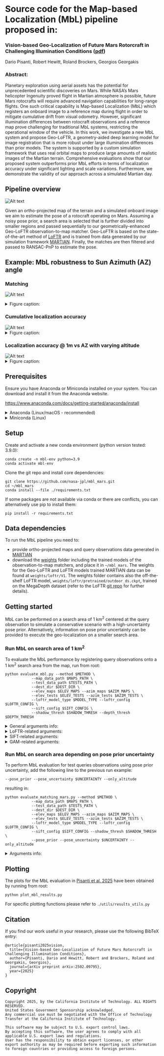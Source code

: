 # Source code for the Map-based Localization (MbL) pipeline proposed in:

### Vision-based Geo-Localization of Future Mars Rotorcraft in Challenging Illumination Conditions ([pdf](https://arxiv.org/abs/2502.09795))
Dario Pisanti, Robert Hewitt, Roland Brockers, Georgios Georgakis

### Abstract:
Planetary exploration using aerial assets has the potential for unprecedented scientific discoveries on Mars. While NASA’s Mars helicopter Ingenuity proved flight in Martian atmosphere is possible, future Mars rotocrafts will require advanced navigation capabilities for long-range flights. One such critical capability is Map-based Localization (MbL) which registers an onboard image to a reference map during flight in order to mitigate cumulative drift from visual odometry. However, significant illumination differences between rotocraft observations and a reference map prove challenging for traditional MbL systems, restricting the operational window of the vehicle. In this work, we investigate a new MbL system and propose Geo-LoFTR, a geometry-aided deep learning model for image registration that is more robust under large illumination differences than prior models. The system is supported by a custom simulation framework that uses real orbital maps to produce large amounts of realistic images of the Martian terrain. Comprehensive evaluations show that our proposed system outperforms prior MbL efforts in terms of localization accuracy under significant lighting and scale variations. Furthermore, we demonstrate the validity of our approach across a simulated Martian day.

## Pipeline overview

![Alt text](assets/mbl_concept.png)

Given an ortho-projected map of the terrain and a simulated onboard image we aim to estimate the pose of a rotocraft operating on Mars. Assuming a noisy pose prior, a search area is selected that is further divided into smaller regions and passed sequentially to our geometrically-enhanced Geo-LoFTR observation-to-map matcher. Geo-LoFTR is based on the state-of-the-art method of [LoFTR](https://zju3dv.github.io/loftr/) and is trained from data generated by our simulation framework [MARTIAN](https://github.com/nasa-jpl/martian). Finally, the matches are then filtered and passed to RANSAC-PnP to estimate the pose.

## Example: MbL robustness to Sun Azimuth (AZ) angle

### Matching
![Alt text](assets/matching_vs_az.png)

<details>
<summary>Figure caption:</summary>
Geo-LoFTR, Pre-trained LoFTR (i.e. the off-the-self model trained on the MegaDepth dataset) and SIFT matched keypoints displayed for a sample query image (left side of each panel) with (0° AZ, 10° EL) sun angles and a map search area image (right side of each panel) under three different sun elevations and 0◦ azimuth offset. Match lines are color-coded by confidence score, with redder indicating higher confidence. Despite still providing a localization solution in the 0-180° AZ range, the pre-trained LoFTR matches exhibit lower confidence with azimuth changes than Geo-LoFTR, resulting in a coarser localization.
</details>

### Cumulative localization accuracy
<img src="assets/cum_acc_vs_az.png" alt="Alt text"/>

<details>
<summary>Figure caption:</summary>
Cumulative distributions of the localization error of simulated Mars
observations at sun AZ=0° and EL=10°, registered onto maps at four different
azimuth angles and 0◦ elevation offset.
</details>

### Localization accuracy @ 1m vs AZ with varying altitude
<img src="assets/1m-acc_loc_vs_az_vs_alt.png" alt="Alt text"/>
<details>
<summary>Figure caption:</summary>
Localization accuracy at 1m precision as a function of map sun azimuth for test observations across three altitude ranges. Sun azimuth angles are in the [−180°,180°]range. Map sun angles matching the observations are marked with a thick black vertical line.
</details>

## Prerequisites

Ensure you have Anaconda or Miniconda installed on your system. You can download and install it from the Anaconda website.

https://www.anaconda.com/docs/getting-started/anaconda/install

<details>
      <summary> Anaconda (Linux/macOS - recommended) </summary> 
To install Anaconda on Linux run from terminal:

```
curl -O https://repo.anaconda.com/archive/Anaconda3-2024.10-1-Linux-x86_64.sh
bash ~/Anaconda3-2024.10-1-Linux-x86_64.sh
```

To install Anaconda on macOS with Apple Silicon architecture run:
```
curl -O https://repo.anaconda.com/archive/Anaconda3-2024.10-1-MacOSX-arm64.sh
bash ~/Anaconda3-2024.10-1-MacOSX-arm64.sh
```

or run the following for the Intel architecture:
```
curl -O https://repo.anaconda.com/archive/Anaconda3-2024.10-1-MacOSX-x86_64.sh
bash ~/Anaconda3-2024.10-1-MacOSX-x86_64.sh
```

Close and re-open your terminal window for the installation to fully take effect.
</details>
<details>
      <summary> Miniconda (Linux) </summary> 

These four commands quickly and quietly install the latest 64-bit version of the installer and then clean up after themselves. To install a different version or architecture of Miniconda for Linux, change the name of the .sh installer in the wget command. 

```
mkdir -p ~/miniconda3
wget https://repo.anaconda.com/miniconda/Miniconda3-latest-Linux-x86_64.sh -O ~/miniconda3/miniconda.sh
bash ~/miniconda3/miniconda.sh -b -u -p ~/miniconda3
rm -rf ~/miniconda3/miniconda.sh
```

After installing, initialize your newly-installed Miniconda. The following commands initialize for bash and zsh shells:
```
~/miniconda3/bin/conda init bash
~/miniconda3/bin/conda init zsh
```
</details>

## Setup

Create and activate a new conda environment (python version tested: 3.9.0):

```
conda create -n mbl-env python=3.9
conda activate mbl-env
```

Clone the git repo and install core dependencies:
```
git clone https://github.com/nasa-jpl/mbl_mars.git
cd ~/mbl_mars
conda install --file ./requirements.txt
```

If some packages are not available via conda or there are conflicts, you can alternatively use pip to install them:

```
pip install -r requirements.txt
```

## Data dependencies

To run the MbL pipeline you need to:
- provide ortho-projected maps and query observations data generated in [MARTIAN](https://github.com/nasa-jpl/martian)
- download the [weights](link/to/external/folder/containing/models/weights) folder including the trained models of the observation-to-map matchers, and place it in `~/mbl_mars`. The weights for the Geo-LoFTR and LoFTR models trained MARTIAN data can be found at  `weights/loftr/V1`. The weights folder contains also the off-the-shelf LoFTR model, `weights/loftr/pretrained/outdoor_ds.ckpt`, trained on the MegaDepth dataset (refer to the LoFTR [git repo](https://zju3dv.github.io/loftr/) for further details).

## Getting started

MbL can be performed on a search area of 1 km<sup>2</sup> centered at the query observation to simulate a conservative scenario with a high-uncertainty pose prior. Alternatively, information on pose prior uncertainty can be provided to execute the geo-localization on a smaller search area.


### Run MbL on search area of 1 km<sup>2</sup>

To evaluate the MbL performance by registering query observations onto a 1 km<sup>2</sup> search area from the map, run from root: 

```
python evaluate_mbl.py --method $METHOD \
            --map_data_path $MAPS_PATH \
            --test_data_path $TESTS_PATH \
            --dest_dir $DEST_DIR \
            --elev_maps $ELEV_MAPS --azim_maps $AZIM_MAPS \
            --elev_tests $ELEV_TESTS --azim_tests $AZIM_TESTS \
            --loftr_model_type $MODEL_TYPE --loftr_config $LOFTR_CONFIG \
            --sift_config $SIFT_CONFIG \
            --shadow_thresh $SHADOW_THRESH --depth_thresh $DEPTH_THRESH

```
<details>
<summary> General arguments info:</summary>

- `--method` (type: str) allows to select the observation-to-map matching models between LoFTR-based and SIFT-based. The $METHOD variable can be:
    ```
    $METHOD = "loftr" (to select LoFTR-based models)
            = "sift" (to select SIFT-based)
    ```

- `--map_data_path` (str): path to the rendered maps directory
- `--test_data_path` (str): path to the directory containing the test query observations
- `--dest_dir` (str): path to destination directory to save the MbL results
- `--elev_maps` and `--azim_maps` (int): List of Sun elevation and azimuth angles for map [deg]. Example:
    ```
    --elev_maps 30 60 90
    --azim_maps 0 90 180 270
    ```
    *note*: on high performance computing clusters (e.g. TACC), run a single combination of Sun angles as following:
    ```
    --elev_maps="5"
    --azim_maps="0"
    ```
- `--elev_tests` and `--azim_tests` (int): List of Sun elevation and azimuth angles for test observations [deg]. Example:
    ```
    --elev_tests 40 60
    --azim_tests 0 180
    ```
    *note*: on cluster, run a single combination of Sun angles as following:
    ```
    --elev_tests="40"
    --azim_tests="180"
    ```
- `--depth_thresh`(float): discards map windows with percentage of invalid depth pixels (i.e. falling in the map bounding box) greater than the value passed to `--depth_thresh` in the 0-1 range.
- `--shadow_thresh`(float): discards map windows with percentage of shaded pixels (i.e. with pixel intensity below 5 in the 0-255 range grayscale) greater than the value passed to `--shadow_thresh` in the 0-1 range.
- If you want to test just a subset of queries from the test set, you can specify the number by adding the `--n` argument followed by an integer number. Otherwise, the whole set will be processed.
</details>
<details>
<summary> LoFTR-related arguments:</summary>

- In case `$METHOD="loftr"` it is possible to select different trained LoFTR models by writing the input argument `--loftr_model_type` (str) as following:
    ```
    --loftr_model_type $MODEL_TYPE 
    ```
    where the `$MODEL_TYPE` variable can be:
    - `"pretrained"`: LoFTR off-the-shelf pretrained model.
    - `"finetuned"`: LoFTR model fine-tuned on datasests generated in MARTIAN from the Jezero crater, and including HiRISE-like maps (0.25 m/px resolution).
    - `"geo"`: Geo-LoFTR model trained on datasests generated in MARTIAN from the Jezero crater, and including HiRISE-like maps (0.25 m/px resolution).
    - `"geo_ctx"` Geo-LoFTR model trained on datasests generated in MARTIAN from the Jezero crater, and including CTX-like maps (6 m/px resolution)

- `--loftr_weight_path` (str): path to the directory containing LoFTR model weights.
- `--loftr_config` (str): path to the .json configuration file for LoFTR-based matching. Default configuarations are stored in `./config`.
- `--resize` (bool): whether to resize images (and depths) before passing them to LoFTR-based models. Default is `True`.
- `--input_img_size` (int): target size for resizing input images to the LoFTR-based models. Default is 640.
- `--df` (int):  Rrsize to dimensions divisible by this factor. Default is 8.
- `--img_padding` (bool): whether to pad images during resizing. Default is True.
</details>
<details>
<summary> SIFT-related arguments:</summary>

- In case `$METHOD="sift"`,  `--sift_config` (str) takes the path to the json configuration file for SIFT feature extraction. Default configuarations are stored in `./config`.
</details>
<details>
<summary> GAM-related arguments:</summary>
The Geometry-Aided Matching ([GAM](https://arxiv.org/abs/2211.08712)) method can be used to filter SIFT or LoFTR matches, as alternative to Geo-LoFTR in leveraging geometric context. To employ GAM for a baseline comparison, use the following arguments:

- `--use_gam` (bool): enable the GAM filter. Default is False.
- `--gam_score_thresh` (float): confidence score threshold for GAM filtered matches. Default is 0.1.
- `--gam_weights_path` (str): path to the GAM model weights.
</details>

### Run MbL on search area depending on pose prior uncertainty

To perform MbL evaluation for test queries observations using pose prior uncertainty, add the following line to the previous run example:

```
--pose_prior --pose_uncertainty $UNCERTAINTY --only_altitude
```

resulting in:

```
python evaluate_matching_mars.py --method $METHOD \
            --map_data_path $MAPS_PATH \
            --test_data_path $TESTS_PATH \
            --dest_dir $DEST_DIR \
            --elev_maps $ELEV_MAPS --azim_maps $AZIM_MAPS \
            --elev_tests $ELEV_TESTS --azim_tests $AZIM_TESTS \
            --loftr_model_type $MODEL_TYPE --loftr_config $LOFTR_CONFIG \
            --sift_config $SIFT_CONFIG --shadow_thresh $SHADOW_THRESH \
            --pose_prior --pose_uncertainty $UNCERTAINTY --only_altitude
```

<details>
<summary>Arguments info:</summary>

- `--pose_prior` (bool): if enabled, pose prior uncertainty is used to identify a search area with size depending on the pixel reprojection uncertainty of the corner pixels of the query image, propagated from the pose uncertainty.
- `--pose_uncertainty` (str): path to the pose prior uncertainty configuration file. Default .json files are:
    ```
    ./configs/pose_uncertainty_high.json
    ./configs/pose_uncertainty_meidum.json
    ./configs/pose_uncertainty_low.json
    ``` 
- `--only_altitude` (bool): assumes the query observation has no depth information and only the altimeter is available (e.g. a Laser Range Finder).
</details>


## Plotting

The plots for the MbL evaluation in [Pisanti et al. 2025](https://arxiv.org/abs/2502.09795) have been obtained by running from root:

```
python plot_mbl_results.py
```

For specific plotting functions please refer to `./utils/results_utils.py`

## Citation
If you find our work useful in your research, please use the following BibTeX entry:
```
@article{pisanti2025vision,
  title={Vision-based Geo-Localization of Future Mars Rotorcraft in Challenging Illumination Conditions},
  author={Pisanti, Dario and Hewitt, Robert and Brockers, Roland and Georgakis, Georgios},
  journal={arXiv preprint arXiv:2502.09795},
  year={2025}
}
```

## Copyright
```
Copyright 2025, by the California Institute of Technology. ALL RIGHTS RESERVED. 
United States Government Sponsorship acknowledged. 
Any commercial use must be negotiated with the Office of Technology Transfer at the California Institute of Technology.
 
This software may be subject to U.S. export control laws. 
By accepting this software, the user agrees to comply with all 
applicable U.S. export laws and regulations. 
User has the responsibility to obtain export licenses, or other 
export authority as may be required before exporting such information 
to foreign countries or providing access to foreign persons.
```

